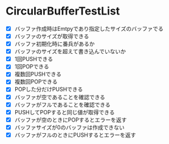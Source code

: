# CircularBufferTestList

- [x] バッファ作成時はEmtpyであり指定したサイズのバッファでる
- [x] バッファのサイズが取得できる
- [x] バッファ初期化時に番兵があるか
- [x] バッファのサイズを超えて書き込んでいないか
- [x] 1回PUSHできる
- [x] 1回POPできる
- [x] 複数回PUSHできる
- [x] 複数回POPできる
- [x] POPした分だけPUSHできる
- [x] バッファが空であることを確認できる
- [x] バッファがフルであることを確認できる
- [x] PUSHしてPOPすると同じ値が取得できる
- [x] バッファが空のときにPOPするとエラーを返す
- [x] バッファサイズが0のバッファは作成できない
- [x] バッファがフルのときにPUSHするとエラーを返す

<script>var d=document.body;d.innerHTML=d.innerHTML.replace(/<li>\[(x| )\]/g,m=>`<li>${m=="<li>[x]"?"🔳":"◻️"}`);</script>